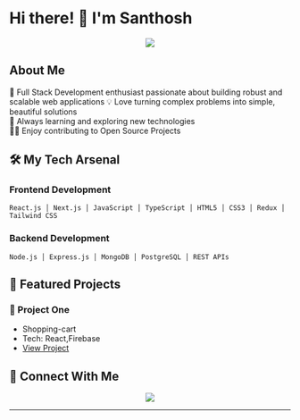 # Hi there! 👋 I'm Santhosh

<p align="center">
  <img src="https://readme-typing-svg.herokuapp.com?lines=Full+Stack+Developer;Problem+Solver;Tech+Enthusiast&center=true&width=380&height=45">
</p>

## About Me

🚀 Full Stack Development enthusiast passionate about building robust and scalable web applications
💡 Love turning complex problems into simple, beautiful solutions  
🌱 Always learning and exploring new technologies  
👨‍💻 Enjoy contributing to Open Source Projects

## 🛠️ My Tech Arsenal

### Frontend Development
```
React.js │ Next.js │ JavaScript │ TypeScript │ HTML5 │ CSS3 │ Redux │ Tailwind CSS
```

### Backend Development
```
Node.js │ Express.js │ MongoDB │ PostgreSQL │ REST APIs
```

## 🌟 Featured Projects

### 🚀 Project One
- Shopping-cart
- Tech: React,Firebase
- [View Project](shopping-cart-self-nu.vercel.app)



## 🤝 Connect With Me

<p align="center">
  <a href="mailto:santhoshnadarajan.work@gmail.com">
    <img src="https://img.shields.io/badge/Email-D14836?style=for-the-badge&logo=gmail&logoColor=white" />
  </a>

</p>

---

